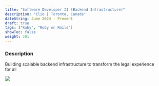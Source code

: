 ```yaml
---
title: "Software Developer II (Backend Infrastructure)"
description: "Clio | Toronto, Canada"
dateString: June 2024 - Present
draft: true
tags: ["Ruby", "Ruby on Rails"]
showToc: false
weight: 301
--- 
```


### Description
Building scalable backend infrastructure to transform the legal experience for all

![](/experience/clio/img1.png#center)

